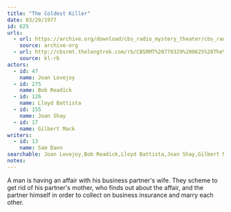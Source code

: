 ```yaml
---
title: "The Coldest Killer"
date: 03/29/1977
id: 625
urls: 
  - url: https://archive.org/download/cbs_radio_mystery_theater/cbs_radio_mystery_theater-0601-0650.zip/cbs_radio_mystery_theater-0601-0650%2Fcbsrmt_0625_the_coldest_killer.mp3
    source: archive-org
  - url: http://cbsrmt.thelongtrek.com/rb/CBSRMT%20770329%200625%20The%20Coldest%20Killer_wbbm_rb.mp3
    source: kl-rb
actors:  
  - id: 47
    name: Joan Lovejoy  
  - id: 275
    name: Bob Readick  
  - id: 126
    name: Lloyd Battista  
  - id: 155
    name: Joan Shay  
  - id: 17
    name: Gilbert Mack
writers:  
  - id: 13
    name: Sam Dann
searchable: Joan Lovejoy,Bob Readick,Lloyd Battista,Joan Shay,Gilbert Mack Sam Dann
notes:  
---
```

A man is having an affair with his business partner's wife. They scheme to get rid of his partner's mother, who finds out about the affair, and the partner himself in order to collect on business insurance and marry each other.